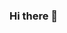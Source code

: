 ### Hi there 👋

<!--
**hafeez10557/hafeez10557** is a ✨ _special_ ✨ repository because its `README.md` (this file) appears on your GitHub profile.

Here are some ideas to get you started:

- 🔭 I’m currently working on Android
- 🌱 I’m currently learning Kotlin
- 👯 I’m looking to collaborate on kotlin
- 🤔 I’m looking for help with android
- 💬 Ask me about android Devloper
- 📫 How to reach me: a.hafeez10557@mail.com


